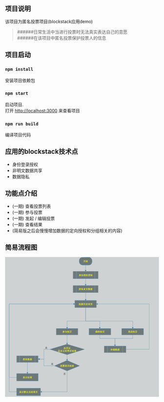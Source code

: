 
## 项目说明
该项目为匿名投票项目(blockstack应用demo)
>######日常生活中当进行投票时无法真实表达自己的意愿<br>
>######在该项目中匿名投票保护投票人的信息

## 项目启动

### `npm install`
安装项目依赖包

### `npm start`
启动项目.<br>
打开 [http://localhost:3000](http://localhost:3000) 来查看项目

### `npm run build`
编译项目代码

## 应用的blockstack技术点
- 身份登录授权
- 非明文数据共享
- 数据隐私
## 功能点介绍
- (一期) 查看投票列表
- (一期) 参与投票
- (一期) 发起 / 编辑投票
- (一期) 查看结果
- (简易版之后会慢慢增加数据的定向授权和分组相关的内容)
## 简易流程图
![](resources/flowchart_01.png)